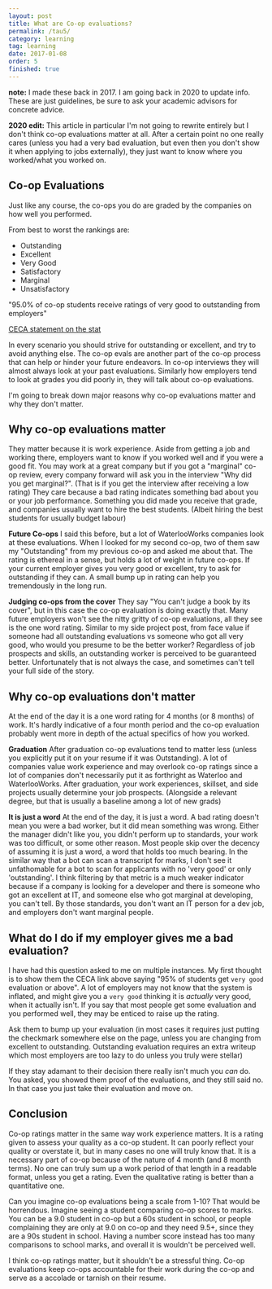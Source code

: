 ```yaml
---
layout: post
title: What are Co-op evaluations?
permalink: /tau5/
category: learning
tag: learning
date: 2017-01-08
order: 5
finished: true
---
```


**note:** I made these back in 2017. I am going back in 2020 to update info. These are just guidelines, be sure to ask your academic advisors for concrete advice.

**2020 edit:** This article in particular I'm not going to rewrite entirely but I don't think co-op evaluations matter at all. After a certain point no one really cares (unless you had a very bad evaluation, but even then you don't show it when applying to jobs externally), they just want to know where you worked/what you worked on.

## Co-op Evaluations
Just like any course, the co-ops you do are graded by the companies on how well you performed.

From best to worst the rankings are:
- Outstanding
- Excellent
- Very Good
- Satisfactory
- Marginal
- Unsatisfactory

"95.0% of co-op students receive ratings of very good to outstanding from employers"

[CECA statement on the stat](https://uwaterloo.ca/hire/recruitment-dates-and-procedure/reports-and-evaluations)

In every scenario you should strive for outstanding or excellent, and try to avoid anything else. The co-op evals are another part of the co-op process that can help or hinder your future endeavors. In co-op interviews they will almost always look at your past evaluations. Similarly how employers tend to look at grades you did poorly in, they will talk about co-op evaluations.

I'm going to break down major reasons why co-op evaluations matter and why they don't matter.

## Why co-op evaluations matter
They matter because it is work experience. Aside from getting a job and working there, employers want to know if you worked well and if you were a good fit. You may work at a great company but if you got a "marginal" co-op review, every company forward will ask you in the interview "Why did you get marginal?". (That is if you get the interview after receiving a low rating) They care because a bad rating indicates something bad about you or your job performance. Something you did made you receive that grade, and companies usually want to hire the best students. (Albeit hiring the best students for usually budget labour)

**Future Co-ops**
I said this before, but a lot of WaterlooWorks companies look at these evaluations. When I looked for my second co-op, two of them saw my "Outstanding" from my previous co-op and asked me about that. The rating is ethereal in a sense, but holds a lot of weight in future co-ops. If your current employer gives you very good or excellent, try to ask for outstanding if they can. A small bump up in rating can help you tremendously in the long run.

**Judging co-ops from the cover**
They say "You can't judge a book by its cover", but in this case the co-op evaluation is doing exactly that. Many future employers won't see the nitty gritty of co-op evaluations, all they see is the one word rating. Similar to my side project post, from face value if someone had all outstanding evaluations vs someone who got all very good, who would you presume to be the better worker? Regardless of job prospects and skills, an outstanding worker is perceived to be guaranteed better. Unfortunately that is not always the case, and sometimes can't tell your full side of the story.

## Why co-op evaluations don't matter
At the end of the day it is a one word rating for 4 months (or 8 months) of work. It's hardly indicative of a four month period and the co-op evaluation probably went more in depth of the actual specifics of how you worked.

**Graduation**
After graduation co-op evaluations tend to matter less (unless you explicitly put it on your resume if it was Outstanding). A lot of companies value work experience and may overlook co-op ratings since a lot of companies don't necessarily put it as forthright as Waterloo and WaterlooWorks. After graduation, your work experiences, skillset, and side projects usually determine your job prospects. (Alongside a relevant degree, but that is usually a baseline among a lot of new grads)

**It is just a word**
At the end of the day, it is just a word. A bad rating doesn't mean you were a bad worker, but it did mean something was wrong. Either the manager didn't like you, you didn't perform up to standards, your work was too difficult, or some other reason. Most people skip over the decency of assuming it is just a word, a word that holds too much bearing. In the similar way that a bot can scan a transcript for marks, I don't see it unfathomable for a bot to scan for applicants with no 'very good' or only 'outstanding'. I think filtering by that metric is a much weaker indicator because if a company is looking for a developer and there is someone who got an excellent at IT, and someone else who got marginal at developing, you can't tell. By those standards, you don't want an IT person for a dev job, and employers don't want marginal people.

## What do I do if my employer gives me a bad evaluation?

I have had this question asked to me on multiple instances. My first thought is to show them the CECA link above saying "95% of students get `very good` evaluation or above". A lot of employers may not know that the system is inflated, and might give you a `very good` thinking it is *actually* very good, when it actually isn't. If you say that most people get some evaluation and you performed well, they may be enticed to raise up the rating.

Ask them to bump up your evaluation (in most cases it requires just putting the checkmark somewhere else on the page, unless you are changing from excellent to outstanding. Outstanding evaluation requires an extra writeup which most employers are too lazy to do unless you truly were stellar)

If they stay adamant to their decision there really isn't much you *can* do. You asked, you showed them proof of the evaluations, and they still said no. In that case you just take their evaluation and move on.

## Conclusion
Co-op ratings matter in the same way work experience matters. It is a rating given to assess your quality as a co-op student. It can poorly reflect your quality or overstate it, but in many cases no one will truly know that. It is a necessary part of co-op because of the nature of 4 month (and 8 month terms). No one can truly sum up a work period of that length in a readable format, unless you get a rating. Even the qualitative rating is better than a quantitative one.

Can you imagine co-op evaluations being a scale from 1-10? That would be horrendous. Imagine seeing a student comparing co-op scores to marks. You can be a 9.0 student in co-op but a 60s student in school, or people complaining they are only at 9.0 on co-op and they need 9.5+, since they are a 90s student in school. Having a number score instead has too many comparisons to school marks, and overall it is wouldn't be perceived well.

I think co-op ratings matter, but it shouldn't be a stressful thing. Co-op evaluations keep co-ops accountable for their work during the co-op and serve as a accolade or tarnish on their resume.
